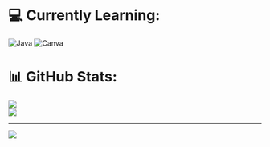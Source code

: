 

# 💻 Currently Learning:
![Java](https://img.shields.io/badge/java-%23ED8B00.svg?style=for-the-badge&logo=openjdk&logoColor=white) ![Canva](https://img.shields.io/badge/Canva-%2300C4CC.svg?style=for-the-badge&logo=Canva&logoColor=white)

# 📊 GitHub Stats:
![](https://github-readme-stats.vercel.app/api?username=gamingclaus&theme=tokyonight&hide_border=true&include_all_commits=true&count_private=true)<br/>
![](https://github-readme-streak-stats.herokuapp.com/?user=gamingclaus&theme=tokyonight&hide_border=true)<br/>




---
[![](https://visitcount.itsvg.in/api?id=gamingclaus&icon=5&color=1)](https://visitcount.itsvg.in)

